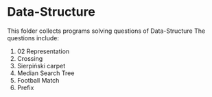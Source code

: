 # Data-Structure
This folder collects programs solving questions of Data-Structure
The questions include:
  1. 02 Representation
  2. Crossing
  3. Sierpiński carpet
  4. Median Search Tree
  5. Football Match
  6. Prefix
